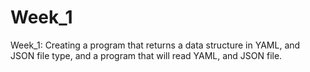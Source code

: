 # Week_1
Week_1: Creating a program that returns a data structure in YAML, and JSON file type, and a program that will read YAML, and JSON file.
